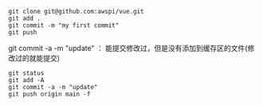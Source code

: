 ```shell
git clone git@github.com:awspi/vue.git
git add .
git commit -m "my first commit"
git push
```



git commit -a -m "update" ： 能提交修改过，但是没有添加到缓存区的文件(修改过的就能提交)

```shell
git status
git add -A
git commit -a -m "update"
git push origin main -f
```

